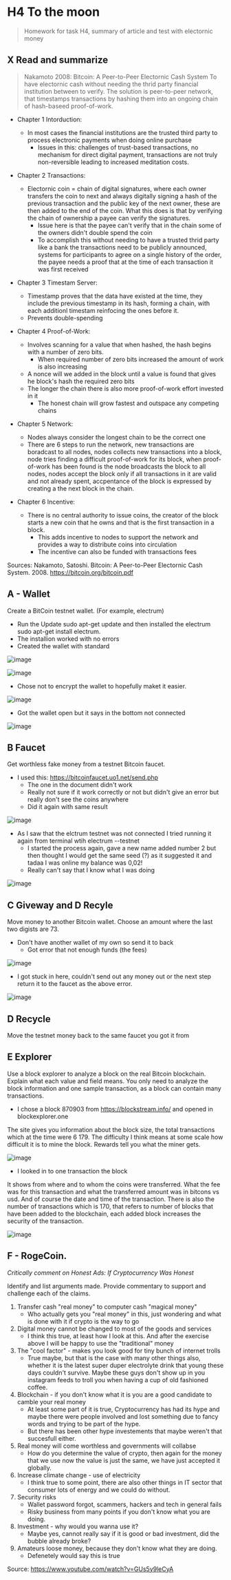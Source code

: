 # H4 To the moon
> Homework for task H4, summary of article and test with electornic money

## X Read and summarize
> Nakamoto 2008: Bitcoin: A Peer-to-Peer Electornic Cash System
To have electornic cash without needing the thrid party financial institution between to verify. The solution is peer-to-peer network, that timestamps transactions by hashing them into an ongoing chain of hash-baseed proof-of-work. 

* Chapter 1 Intorduction:
  * In most cases the financial institutions are the trusted third party to process electronic payments when doing online purchase
    * Issues in this: challenges of trust-based transactions, no mechanism for direct digital payment, transactions are not truly non-reversible leading to increased meditation costs.
      
* Chapter 2 Transactions:
  * Electornic coin = chain of digital signatures, where each owner transfers the coin to next and always digitally signing a hash of the previous transaction and the public key of the next owner, these are then added to the end of the coin. What this does is that by verifying    the chain of ownership a payee can verify the signatures.
     * Issue here is that the payee can't verify that in the chain some of the owners didn't double spend the coin
     * To accomplish this without needing to have a trusted thrid party like a bank the transactions need to be publicly announced, systems for participants to agree on a single history of the order, the payee needs a proof that at the time of each transaction it was first received
       
* Chapter 3 Timestam Server:
  * Timestamp proves that the data have existed at the time, they include the previous timestamp in its hash, forming a chain, with each additionl timestam reinfocing the ones before it.
  * Prevents double-spending
    
* Chapter 4 Proof-of-Work:
  * Involves scanning for a value that when hashed, the hash begins with a number of zero bits.
    * When required number of zero bits increased the amount of work is also increasing
  * A nonce will we added in the block until a value is found that gives he block's hash the required zero bits
  * The longer the chain there is also more proof-of-work effort invested in it
    * The honest chain will grow fastest and outspace any competing chains
      
* Chapter 5 Network:
  * Nodes always consider the longest chain to be the correct one
  * There are 6 steps to run the network, new transactions are boradcast to all nodes, nodes collects new transactions into a block, node tries finding a difficult proof-of-work for its block, when proof-of-work has been found is the node broadcasts the block to all nodes, nodes accept the block only if all transactions in it are valid and not already spent, accpentance of the block is expressed by creating a the next block in the chain. 
 
* Chapter 6 Incentive:
  * There is no central authority to issue coins, the creator of the block starts a new coin that he owns and that is the first transaction in a block.
    * This adds incentive to nodes to support the network and provides a way to distribute coins into circulation
    * The incentive can also be funded with transactions fees
      
Sources: Nakamoto, Satoshi. Bitcoin: A Peer-to-Peer Electornic Cash System. 2008. https://bitcoin.org/bitcoin.pdf

## A - Wallet

Create a BitCoin testnet wallet. (For example, electrum)
* Run the Update sudo apt-get update and then installed the electrum sudo apt-get install electrum.
 * The installion worked with no errors
* Created the wallet with standard 
  
![image](https://github.com/user-attachments/assets/154bcb6d-6369-4769-9c40-009112bbb01f)

![image](https://github.com/user-attachments/assets/09952791-8552-4c3b-8a8f-034935d8fed2)

  * Chose not to encrypt the wallet to hopefully maket it easier. 

![image](https://github.com/user-attachments/assets/15ee998a-6b83-4ccc-a3d9-aedb7834151e)

* Got the wallet open but it says in the bottom not connected

![image](https://github.com/user-attachments/assets/b4a57167-e2cb-47ff-a623-9f14fb6c86c5)

## B Faucet 

Get worthless fake money from a testnet Bitcoin faucet.
* I used this: https://bitcoinfaucet.uo1.net/send.php
  * The one in the document didn't work
  * Really not sure if it work correctly or not but didn't give an error but really don't see the coins anywhere
  * Did it again with same result
        
![image](https://github.com/user-attachments/assets/6219eff6-f3c4-43c1-b5e8-851dd81f1aed)

* As I saw that the elctrum testnet was not connected I tried running it again from terminal wtih electrum --testnet
  * I started the process again, gave a new name added number 2 but then thought I would get the same seed (?) as it suggested it and tadaa I was online my balance was 0,02!
  * Really can't say that I know what I was doing
 
 ![image](https://github.com/user-attachments/assets/fb3a2546-bc03-455a-b5c6-77b114efe609)


## C Giveway and D Recyle

Move money to another Bitcoin wallet. Choose an amount where the last two digists are 73.

* Don't have another wallet of my own so send it to back
  * Got error that not enough funds (the fees)

![image](https://github.com/user-attachments/assets/5953fe50-d1a7-40c7-b220-8166b807d1a8)

* I got stuck in here, couldn't send out any money out or the next step return it to the faucet as the above error.

![image](https://github.com/user-attachments/assets/24657fba-d871-4f33-80c8-c2c6c078bb24)

  
## D Recycle 

Move the testnet money back to the same faucet you got it from

## E Explorer 
Use a block explorer to analyze a block on the real Bitcoin blockchain. Explain what each value and field means. You only need to analyze the block information and one sample transaction, as a block can contain many transactions. 
* I chose a block 870903 from https://blockstream.info/ and opened in blockexplorer.one

The site gives you information about the block size, the total transactions which at the time were 6 179. 
The difficulty I think means at some scale how difficult it is to mine the block. Rewards tell you what the miner gets. 

![image](https://github.com/user-attachments/assets/c16ac9da-5225-4654-bd74-e459771704b7)

* I looked in to one transaction the block

It shows from where and to whom the coins were transferred. What the fee was for this transaction and what the transferred amount was in bitcons vs usd. 
And of course the date and time of the transaction. There is also the number of transactions which is 170, that refers to number of blocks that have been added to the blockchain, each added block increases the security of the transaction. 

![image](https://github.com/user-attachments/assets/040321fc-2da2-4220-8f82-94e7974d1892)


## F - RogeCoin. 

*Critically comment on Honest Ads: If Cryptocurrency Was Honest*

Identify and list arguments made. Provide commentary to support and challenge each of the claims. 

1. Transfer cash "real money" to computer cash "magical money"
   * Who actually gets you "real money" in this, just wondering and what is done with it if crypto is the way to go       
2. Digital money cannot be changed to most of the goods and services
   * I think this true, at least how I look at this. And after the exercise above I will be happy to use the "traditional" money     
3. The "cool factor" - makes you look good for tiny bunch of internet trolls
   * True maybe, but that is the case with many other things also, whether it is the latest super duper electrolyte drink that young these days couldn't survive. Maybe these guys don't show up in you instagram feeds to troll you when having a cup of old fashioned coffee.   
4. Blockchain - if you don't know what it is you are a good candidate to camble your real money
   * At least some part of it is true, Cryptocurrency has had its hype and maybe there were people involved and lost something due to fancy words and trying to be part of the hype.
   * But there has been other hype investements that maybe weren't that succesfull either.
5. Real money will come worthless and governments will collabse
   * How do you determine the value of crypto, then again for the money that we use now the value is just the same, we have just accepted it globally.             
6. Increase climate change - use of electricity
   * I think true to some point, there are also other things in IT sector that consumer lots of energy and we could do without.
7. Security risks
   * Wallet password forgot, scammers, hackers and tech in general fails
   * Risky business from many points if you don't know what you are doing. 
9. Investment - why would you wanna use it?
    * Maybe yes, cannot really say if it is good or bad investment, did the bubble already broke? 
10. Amateurs loose money, because they don't know what they are doing.
    * Defenetely would say this is true

Source: https://www.youtube.com/watch?v=GUs5y9leCyA

